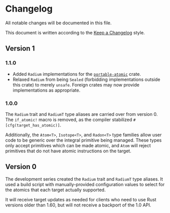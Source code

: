 # Changelog

All notable changes will be documented in this file.

This document is written according to the [Keep a Changelog][kac] style.

## Version 1

### 1.1.0

- Added `Radium` implementations for the [`portable-atomic`] crate.
- Relaxed `Radium` from being `Sealed` (forbidding implementations outside this
  crate) to merely `unsafe`. Foreign crates may now provide implementations as
  appropriate.

### 1.0.0

The `Radium` trait and `RadiumT` type aliases are carried over from version 0.
The `if_atomic!` macro is removed, as the compiler stabilized
`#[cfg(target_has_atomic)]`.

Additionally, the `Atom<T>`, `Isotope<T>`, and `Radon<T>` type families allow
user code to be generic over the integral primitive being managed. These types
only accept primitives which can be made atomic, and `Atom` will reject
primitives that do not have atomic instructions on the target.

## Version 0

The development series created the `Radium` trait and `RadiumT` type aliases. It
used a build script with manually-provided configuration values to select for
the atomics that each target actually supported.

It will receive target updates as needed for clients who need to use Rust
versions older than 1.60, but will not receive a backport of the 1.0 API.

[kac]: https://keepachangelog/en/1.0.0
[`portable-atomic`]: https://docs.rs/portable-atomic/1
